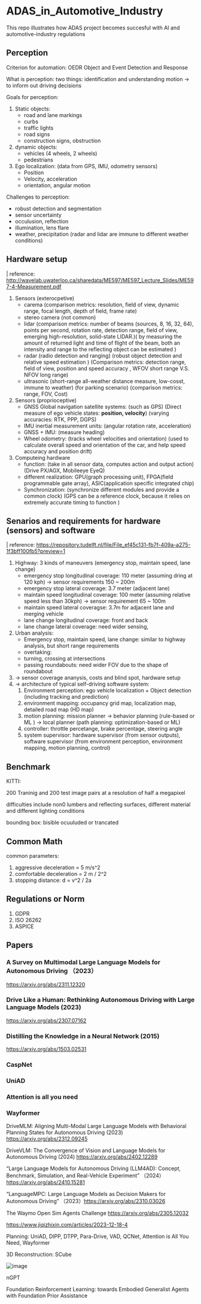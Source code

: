# ADAS_in_Automotive_Industry
This repo illustrates how ADAS project becomes succesful with AI and automotive-industry regulations

## Perception

Criterion for automation: OEDR Object and Event Detection and Response

What is perception: two things: identification and understanding motion -> to inform out driving decisions

Goals for perception: 
1. Static objects: 
    - road and lane markings 
    - curbs 
    - traffic lights
    - road signs
    - construction signs, obstruction
2. dynamic objects:
    - vehicles (4 wheels, 2 wheels)
    - pedestrians
3. Ego localization: (data from GPS, IMU, odometry sensors)
    - Position
    - Velocity, acceleration
    - orientation, angular motion

Challenges to perception:
- robust detection and segmentation
- sensor uncertainty
- occulusion, reflection
- illumination, lens flare
- weather, precipitation (radar and lidar are immune to different weather conditions)


## Hardware setup 
| reference: http://wavelab.uwaterloo.ca/sharedata/ME597/ME597_Lecture_Slides/ME597-4-Measurement.pdf

1. Sensors (exterocpetive)
    - carema (comparison metrics: resolution, field of view, dynamic range, focal length, depth of field, frame rate)
    - stereo camera (not common)
    - lidar (comparison metrics: number of beams (sources, 8, 16, 32, 64), points per second, rotation rate, detection range, field of view, emerging high-resolution, solid-state LIDAR.)( by measuring the amount of returned light and time of flight of the beam, both an intensity and range to the reflecting object can be estimated )
    - radar (radio detection and ranging) (robust object detection and relative speed estimation ) (Comparison metrics: detection range, field of view, position and speed accuracy , WFOV short range V.S. NFOV long range)
    - ultrasonic (short-range all-weather distance measure, low-cosst, immune to weather) (for parking scenario) (comparison metrics: range, FOV, Cost)
2. Sensors (proprioceptive)
   - GNSS Global navigation satellite systems: (such as GPS) (Direct measure of ego vehicle states: **position, velocity**) (varying accuracies: RTK, PPP, DGPS)
   - IMU inertial measurement units: (angular rotation rate, acceleration)
   - GNSS + IMU: (measure heading)
   - Wheel odometry: (tracks wheel velocities and orientation) (used to calculate overall speed and orientation of the car, and help speed accuracy and position drift) 
3. Computeing hardware
   - function: (take in all sensor data, computes action and output action) (Drive PX/AGX, Mobileeye EyeQ)
   - different realization: GPU(graph processing unit), FPGA(field programmable gate array), ASIC(application specific integrated chip)
   - Synchronization: (synchronize different modules and provide a common clock) (GPS can be a reference clock, because it relies on extremely accurate timing to function )


## Senarios and requirements for hardware (sensors) and software
| reference: https://repository.tudelft.nl/file/File_ef45c131-fb7f-409a-a275-1f3bff100fb5?preview=1

1. Highway: 3 kinds of maneuvers (emergency stop, maintain speed, lane change)
   - emergency stop longitudinal coverage: 110 meter (assuming dring at 120 kph) -> sensor requirements 150 ~ 200m
   - emergency stop lateral coverage: 3.7 meter (adjacent lane)
   - maintain speed longitudinal coverage: 100 meter (assuming relative speed less than 30kph) -> sensor requirement 65 ~ 100m
   - maintain speed lateral coveragse: 3.7m for adjacent lane and merging vehicle
   - lane change longitudinal coverage: front and back
   - lane change lateral coverage: need wider sensing,
2. Urban analysis: 
   - Emergency stop, maintain speed, lane change: similar to highway analysis, but short range requirements
   - overtaking: 
   - turning, crossing at intersections
   - passing roundabouts: need wider FOV due to the shape of roundabout
3. -> sensor coverage ananysis, costs and blind spot, hardware setup
4. -> architecture of typical self-driving software system:
   1. Environment perception: ego vehicle localization + Object detection (including tracking and prediction)
   2. environment mapping: occupancy grid map, localization map, detailed road map (HD map)
   3. motion planning: mission planner -> behavior planning (rule-based or ML ) -> local planner (path planning: optimization-based or ML)
   4. controller: throttle percetange, brake percentage, steering angle
   5. system supervisor: hardware supervisor (from sensor outputs), software supervisor (from environment perception, environment mapping, motion planning, control)


## Benchmark
KITTI: 

200 Traninig and 200 test image pairs at a resolution of half a megapixel

difficulties include non0 lumbers and reflecting surfaces, different material and different lighting conditions

bounding box: bisible ocuuluded or trancated


## Common Math 
common parameters:
1. aggressive deceleration = 5 m/s^2
2. comfortable deceleration = 2 m / 2^2
3. stopping distance: d = v^2 / 2a

## Regulations or Norm
1. GDPR
2. ISO 26262
3. ASPICE

## Papers
### A Survey on Multimodal Large Language Models for Autonomous Driving （2023）
https://arxiv.org/abs/2311.12320



 ### Drive Like a Human: Rethinking Autonomous Driving with Large Language Models (2023)
https://arxiv.org/abs/2307.07162


### Distilling the Knowledge in a Neural Network (2015)
https://arxiv.org/abs/1503.02531

### CaspNet

### UniAD

### Attention is all you need

### Wayformer





DriveMLM: Aligning Multi-Modal Large Language Models with Behavioral Planning States for Autonomous Driving (2023) https://arxiv.org/abs/2312.09245

DriveVLM: The Convergence of Vision and Language Models for Autonomous Driving (2024) https://arxiv.org/abs/2402.12289

“Large Language Models for Autonomous Driving (LLM4AD): Concept, Benchmark, Simulation, and Real-Vehicle Experiment” （2024）https://arxiv.org/abs/2410.15281


“LanguageMPC: Large Language Models as Decision Makers for Autonomous Driving” （2023）https://arxiv.org/abs/2310.03026


The Waymo Open Sim Agents Challenge
https://arxiv.org/abs/2305.12032


https://www.jiqizhixin.com/articles/2023-12-18-4


Planning: UniAD, DIPP, DTPP, Para-Drive, VAD, QCNet, Attention is All You Need, Wayformer

3D Reconstruction: SCube

![image](https://github.com/user-attachments/assets/ebee81bf-c095-40c8-b6db-4441b824e22e)

nGPT

Foundation Reinforcement Learning: towards Embodied Generalist Agents with Foundation Prior Assistance
